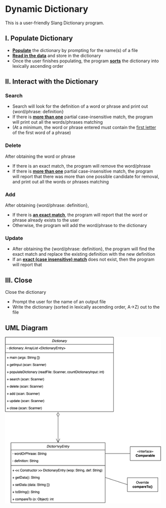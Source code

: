 # Dynamic Dictionary
This is a user-friendly Slang Dictionary program. 
## I. Populate Dictionary
- <ins>**Populate**</ins> the dictionary by prompting for the name(s) of a file
- <ins>**Read in the data**</ins> and store in the dictionary
- Once the user finishes populating, the program <ins>**sorts**</ins> the dictionary into lexically ascending order
## II. Interact with the Dictionary
### Search
- Search will look for the definition of a word or phrase and print out {word/phrase: definition}
- If there is <ins>**more than one**</ins> partial case-insensitive match, the program will print out all the words/phrases matching
- (At a minimum, the word or phrase entered must contain the <ins>first letter</ins> of the first word of a phrase)
### Delete
After obtaining the word or phrase
  - If there is an exact match, the program will remove the word/phrase
  - If there is <ins>**more than one**</ins> partial case-insensitive match, the program will report that there was more than one possible candidate for removal, and print out all the words or phrases matching

### Add
After obtaining {word/phrase: definition},
  - If there is <ins>**an exact match**</ins>, the program will report that the word or phrase already exists to the user
  - Otherwise, the program will add the word/phrase to the dictionary
### Update
- After obtaining the {word/phrase: definition}, the program will find the exact match and replace the existing definition with the new definition
- If an <ins>**exact (case insensitive) match**</ins> does not exist, then the program will report that
## III. Close
Close the dictionary
- Prompt the user for the name of an output file
- Write the dictionary (sorted in lexically ascending order, A→Z) out to the file
## UML Diagram
![UML](UML.png)
